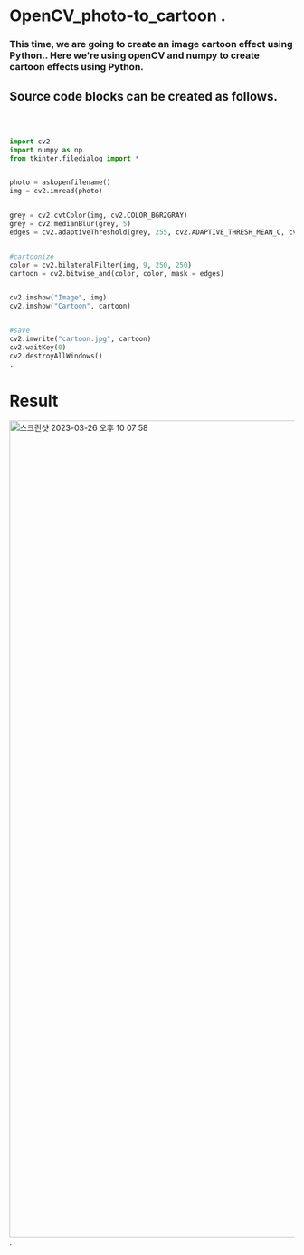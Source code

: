  
 
# OpenCV_photo-to_cartoon   .   
    
   
  
 ### This time, we are going to create an image cartoon effect using Python.. Here we're using openCV and numpy to create cartoon effects using  Python.
 

## Source code blocks can be created as follows. 
  
 
 
~~~python  

 

import cv2
import numpy as np
from tkinter.filedialog import *


photo = askopenfilename()
img = cv2.imread(photo)


grey = cv2.cvtColor(img, cv2.COLOR_BGR2GRAY)
grey = cv2.medianBlur(grey, 5)
edges = cv2.adaptiveThreshold(grey, 255, cv2.ADAPTIVE_THRESH_MEAN_C, cv2.THRESH_BINARY, 9, 9)


#cartoonize
color = cv2.bilateralFilter(img, 9, 250, 250)
cartoon = cv2.bitwise_and(color, color, mask = edges)


cv2.imshow("Image", img)
cv2.imshow("Cartoon", cartoon)


#save
cv2.imwrite("cartoon.jpg", cartoon)
cv2.waitKey(0)
cv2.destroyAllWindows()
.

~~~


# Result

<img width="1440" alt="스크린샷 2023-03-26 오후 10 07 58" src="https://user-images.githubusercontent.com/119654152/227978790-40f1b46b-4dad-4a29-b5a3-32e8e57e4e58.png">
. 


